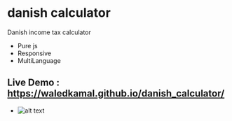 # danish calculator
Danish income tax calculator

- Pure js 
- Responsive 
- MultiLanguage 
## Live Demo  : https://waledkamal.github.io/danish_calculator/
- ![alt text](https://l.top4top.io/p_2178cteq91.png)


